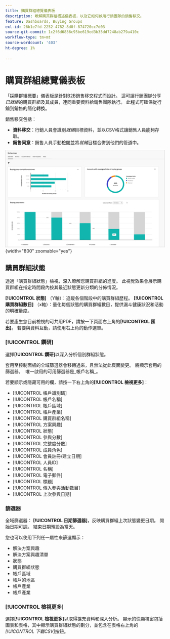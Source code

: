 ```yaml
---
title: 購買群組總覽儀表板
description: 瞭解購買群組概述儀表板，以及它如何啟用行銷團隊的銷售移交。
feature: Dashboards, Buying Groups
exl-id: 26b1e7fd-2252-4782-8d0f-874720cc7d03
source-git-commit: 1c2f6d6836c95be619ed3b35dd7248ab279a410c
workflow-type: tm+mt
source-wordcount: '403'
ht-degree: 1%

---
```


# 購買群組總覽儀表板

「採購群組概要」儀表板是針對B2B銷售移交程式而設計。 這可讓行銷團隊分享&#x200B;_已就緒_&#x200B;的購買群組及其成員，連同重要資料給銷售團隊執行。 此程式可確保從行銷到銷售的簡化轉換。

銷售移交包括：

* **資料移交**：行銷人員會識別&#x200B;_就緒_&#x200B;目標資料，並以CSV格式讓銷售人員能夠存取。 
* **銷售同意**：銷售人員手動檢閱並將&#x200B;_就緒_&#x200B;目標合併到他們的管道中。

![購買群組總覽](./assets/buying-groups-overview.png){width="800" zoomable="yes"}

## 購買群組狀態

透過「購買群組狀態」檢視，深入瞭解您購買群組的進度。 此視覺效果會展示購買群組在指定時間段內按其最近狀態更新分類的分佈情況。

**[!UICONTROL 狀態]** （Y軸）：追蹤各個階段中的購買群組歷程。
**[!UICONTROL 購買群組數目]** （x軸）：量化每個狀態的購買群組數目，提供漏斗健康狀況和活動的明確量度。

若要產生您目前檢視的可共用PDF，請按一下頁面右上角的&#x200B;**[!UICONTROL 匯出]**。 若要與資料互動，請使用右上角的動作選單。

### [!UICONTROL 鑽研]

選擇&#x200B;**[!UICONTROL 鑽研]**&#x200B;以深入分析個別群組狀態。

套用至控制面板的全域篩選器會移轉過來，且無法從此頁面變更。
將顯示套用的篩選器。 
唯一啟用的可用篩選器是_帳戶名稱_。

若要顯示或隱藏可用的欄，請按一下右上角的&#x200B;**[!UICONTROL 檢視更多]**：

* [!UICONTROL 帳戶識別碼]
* [!UICONTROL 帳戶名稱]
* [!UICONTROL 帳戶區域]
* [!UICONTROL 帳戶產業]
* [!UICONTROL 購買群組名稱]
* [!UICONTROL 方案興趣]
* [!UICONTROL 狀態]
* [!UICONTROL 參與分數]
* [!UICONTROL 完整度分數]
* [!UICONTROL 成員角色]
* [!UICONTROL 會員註冊/建立日期]
* [!UICONTROL 人員ID]
* [!UICONTROL 名稱]
* [!UICONTROL 電子郵件]
* [!UICONTROL 標題]
* [!UICONTROL 傳入參與活動數目]
* [!UICONTROL 上次參與日期]

### 篩選器

全域篩選器： **[!UICONTROL 日期篩選器]**，反映購買群組上次狀態變更日期。 開始日期可調。 結束日期預設為當天。

您也可以使用下列任一屬性來篩選顯示：

* 解決方案興趣
* 解決方案興趣清單
* 狀態
* 購買群組狀態
* 帳戶區域
* 帳戶的地區
* 帳戶產業
* 帳戶產業

### [!UICONTROL 檢視更多]

選擇&#x200B;**[!UICONTROL 檢視更多]**&#x200B;以取得擴充資料和深入分析。 顯示的快顯視窗包括圖表和表格，其中顯示購買群組狀態的劃分，並包含在表格右上角的&#x200B;_[!UICONTROL 下載CSV]_&#x200B;按鈕。
